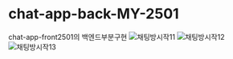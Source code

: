 # chat-app-back-MY-2501
chat-app-front2501의 백엔드부분구현 
![채팅방시작11](https://github.com/user-attachments/assets/7e3aef1b-78d8-4861-8f0a-f9e139f0c714)
![채팅방시작12](https://github.com/user-attachments/assets/482022bf-3c47-4eb5-a9a9-2a312e2d1a14)
![채팅방시작13](https://github.com/user-attachments/assets/4a864b49-a0ea-40c7-86dd-531f2c25e914)
